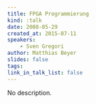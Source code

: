 ```yaml
---
title: FPGA Programmierung
kind: :talk
date: 2008-05-29
created_at: 2015-07-11
speakers:
    - Sven Gregori
author: Matthias Beyer
slides: false
tags:
link_in_talk_list: false
---
```


No description.
